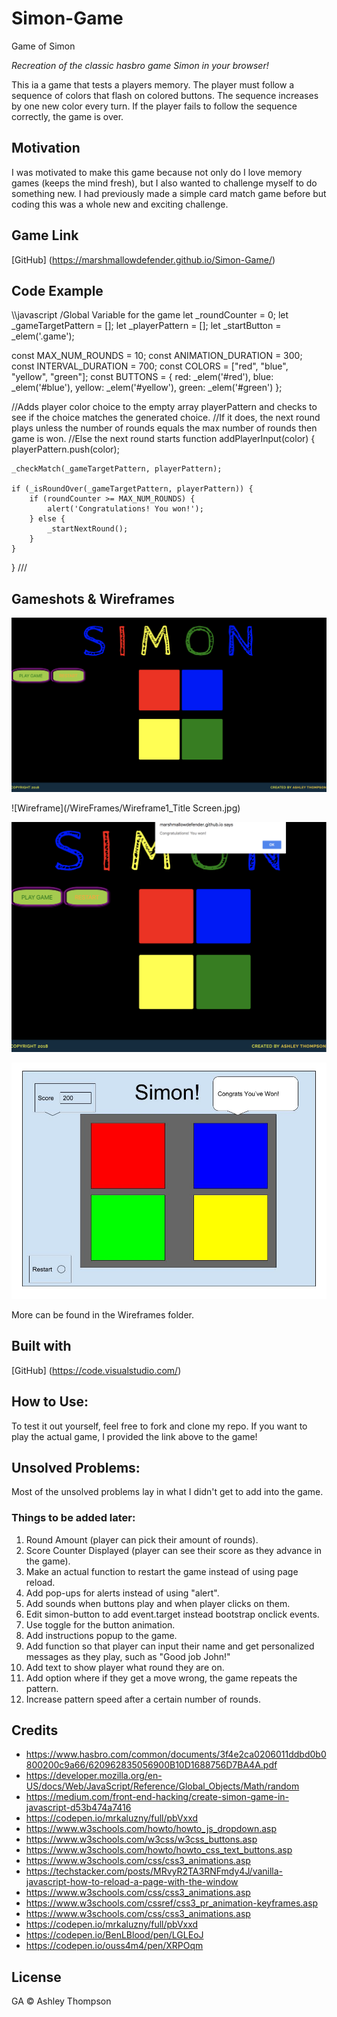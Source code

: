 # Simon-Game
Game of Simon

_Recreation of the classic hasbro game *Simon* in your browser!_

This ia a game that tests a players memory. The player must follow a sequence of colors that flash on colored buttons. The sequence increases by one new color every turn. If the player fails to follow the sequence correctly, the game is over. 

## Motivation

I was motivated to make this game because not only do I love memory games (keeps the mind fresh), but I also wanted to challenge myself to do something new. I had previously made a simple card match game before but coding this was a whole new and exciting challenge.


## Game Link

[GitHub] (https://marshmallowdefender.github.io/Simon-Game/)


## Code Example
\\\javascript
/Global Variable for the game
let _roundCounter = 0;
let _gameTargetPattern = [];
let _playerPattern = [];
let _startButton = _elem('.game');

const MAX_NUM_ROUNDS = 10;
const ANIMATION_DURATION = 300;
const INTERVAL_DURATION = 700;
const COLORS = ["red", "blue", "yellow", "green"];
const BUTTONS = {
    red: _elem('#red'),
    blue: _elem('#blue'),
    yellow: _elem('#yellow'),
    green: _elem('#green')
};

//Adds player color choice to the empty array playerPattern and checks to see if the choice matches the generated choice.
//If it does, the next round plays unless the number of rounds equals the max number of rounds then game is won.
//Else the next round starts
function addPlayerInput(color) {
    playerPattern.push(color);

    _checkMatch(_gameTargetPattern, playerPattern);

    if (_isRoundOver(_gameTargetPattern, playerPattern)) {
        if (roundCounter >= MAX_NUM_ROUNDS) {
            alert('Congratulations! You won!');
        } else {
            _startNextRound();
        }
    }
}
///



## Gameshots & Wireframes

![Wireframe](/WireFrames/SimonGame.png)

![Wireframe](/WireFrames/Wireframe1_Title Screen.jpg)

![Wireframe](/WireFrames/GameWonPop-up.png)

![Wireframe](/WireFrames/Wireframe3_GameWin.jpg)

More can be found in the Wireframes folder.


## Built with

[GitHub] (https://code.visualstudio.com/)


## How to Use:
To test it out yourself, feel free to fork and clone my repo. If you want to play the actual game, I provided the link above to the game!

## Unsolved Problems:

Most of the unsolved problems lay in what I didn't get to add into the game. 

### Things to be added later:
1. Round Amount (player can pick their amount of rounds).
1. Score Counter Displayed (player can see their score as they advance in the game).
1. Make an actual function to restart the game instead of using page reload.
1. Add pop-ups for alerts instead of using "alert".
1. Add sounds when buttons play and when player clicks on them.
1. Edit simon-button to add event.target instead bootstrap onclick events.
1. Use toggle for the button animation.
1. Add instructions popup to the game.
1. Add function so that player can input their name and get personalized messages as they play, such as "Good job John!"
1. Add text to show player what round they are on.
1. Add option where if they get a move wrong, the game repeats the pattern.
1. Increase pattern speed after a certain number of rounds.


## Credits

* https://www.hasbro.com/common/documents/3f4e2ca0206011ddbd0b0800200c9a66/620962835056900B10D1688756D7BA4A.pdf
* https://developer.mozilla.org/en-US/docs/Web/JavaScript/Reference/Global_Objects/Math/random
* https://medium.com/front-end-hacking/create-simon-game-in-javascript-d53b474a7416
* https://codepen.io/mrkaluzny/full/pbVxxd
* https://www.w3schools.com/howto/howto_js_dropdown.asp
* https://www.w3schools.com/w3css/w3css_buttons.asp
* https://www.w3schools.com/howto/howto_css_text_buttons.asp
* https://www.w3schools.com/css/css3_animations.asp
* https://techstacker.com/posts/MRvyR2TA3RNFmdy4J/vanilla-javascript-how-to-reload-a-page-with-the-window
* https://www.w3schools.com/css/css3_animations.asp
* https://www.w3schools.com/cssref/css3_pr_animation-keyframes.asp
* https://www.w3schools.com/css/css3_animations.asp
* https://codepen.io/mrkaluzny/full/pbVxxd
* https://codepen.io/BenLBlood/pen/LGLEoJ
* https://codepen.io/ouss4m4/pen/XRPOqm


## License

GA © Ashley Thompson
